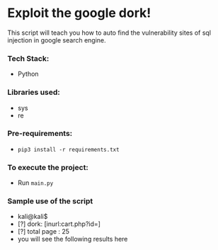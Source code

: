 # Exploit the google dork!
This script will teach you how to auto find the vulnerability sites of sql injection in google search engine.

### Tech Stack:
+ Python

### Libraries used:
+ sys
+ re

###  Pre-requirements:
+ `pip3 install -r requirements.txt`

### To execute the project:
+ Run `main.py`


### Sample use of the script

+ kali@kali$  
+ [?] dork: [inurl:cart.php?id=]
+ [?] total page :  25
+ you will see the following results here
